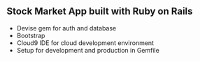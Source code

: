 ## Stock Market App built with Ruby on Rails

- Devise gem for auth and database 
- Bootstrap
- Cloud9 IDE for cloud development environment
- Setup for development and production in Gemfile

